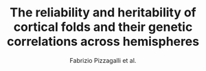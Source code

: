 ---
cat: gaia
subcat: architecture
bestof: false
author: Fabrizio Pizzagalli et al.
title: The reliability and heritability of cortical folds and their genetic correlations across hemispheres
journal: Communications Biology
year: 2020
type: article
url: https -//www.nature.com/articles/s42003-020-01163-1
doi: 10.1038/s42003-020-01163-1
---